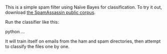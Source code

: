
This is a simple spam filter using Naïve Bayes for classification. To
try it out, download [the SpamAssassin public
corpus](http://spamassassin.apache.org/publiccorpus/).

Run the classifier like this:

  python <ham-dir> <spam-dir> <file1> <file2> <file3> ...

It will train itself on emails from the ham and spam directories, then
attempt to classify the files one by one.